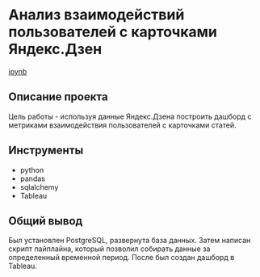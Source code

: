 # Анализ взаимодействий пользователей с карточками Яндекс.Дзен
[ipynb](Анализ%20взаимодействий%20пользователей%20с%20карточками%20Яндекс.Дзен.ipynb)

## Описание проекта
Цель работы - используя данные Яндекс.Дзена построить дашборд с метриками взаимодействия пользователей с карточками статей.

## Инструменты
- python
- pandas
- sqlalchemy
- Tableau

## Общий вывод
Был установлен PostgreSQL, развернута база данных. Затем написан скрипт пайплайна, который позволил собирать данные за определенный временной период. После был создан дашборд в Tableau.

